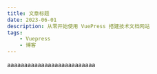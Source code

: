 ```yaml
---
title: 文章标题
date: 2023-06-01
description: 从零开始使用 VuePress 搭建技术文档网站
tags:
    - Vuepress
    - 博客
---
```


aaaaaaaaaaaaaaaaaaaaaaaaaa